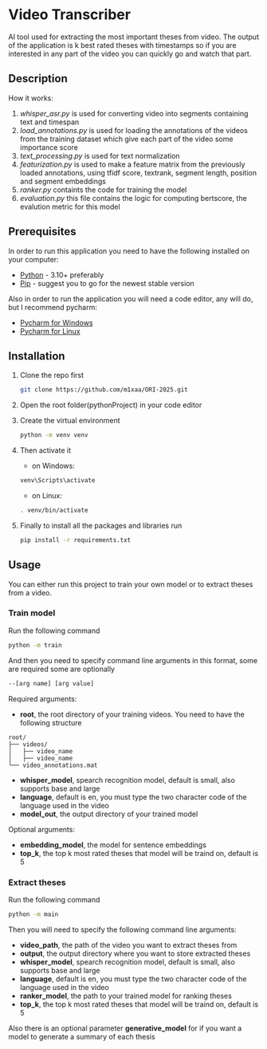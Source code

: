 # Video Transcriber

AI tool used for extracting the most important theses from video. The output of the application is k best rated theses with timestamps so if you are interested in any part of the video you can quickly go and watch that part.

## Description

How it works:
1. *whisper_asr.py* is used for converting video into segments containing text and timespan
2. *load_annotations.py* is used for loading the annotations of the videos from the training dataset which give each part of the video some importance score
3. *text_processing.py* is used for text normalization
4. *featurization.py* is used to make a feature matrix from the previously loaded annotations, using tfidf score, textrank, segment length, position and segment embeddings
5. *ranker.py* containts the code for training the model
6. *evaluation.py* this file contains the logic for computing bertscore, the evalution metric for this model

## Prerequisites

In order to run this application you need to have the following installed on your computer:
- [Python](https://www.python.org/downloads/) - 3.10+ preferably
- [Pip](https://pypi.org/project/pip/) - suggest you to go for the newest stable version

Also in order to run the application you will need a code editor, any will do, but I recommend pycharm:
- [Pycharm for Windows](https://www.jetbrains.com/pycharm/download/?section=windows)
- [Pycharm for Linux](https://www.jetbrains.com/pycharm/download/?section=linux)

## Installation

1. Clone the repo first
    ```bash
    git clone https://github.com/m1xaa/ORI-2025.git
    ```


2. Open the root folder(pythonProject) in your code editor

   
3. Create the virtual environment
    ```bash
    python -m venv venv
    ```


4. Then activate it
    - on Windows:
    ```bash
    venv\Scripts\activate
    ```
    - on Linux:
    ```bash
    . venv/bin/activate
    ```


5. Finally to install all the packages and libraries run
   ```bash
   pip install -r requirements.txt
   ```

## Usage

You can either run this project to train your own model or to extract theses from a video.  


### Train model

Run the following command 

```bash
python -m train
```
And then you need to specify command line arguments in this format, some are required some are optionally
```bash
--[arg name] [arg value]
```
Required arguments:
- **root**, the root directory of your training videos. You need to have the following structure
```text
root/
├── videos/
│   ├── video_name
│   ├── video_name
└── video_annotations.mat
```
- **whisper_model**, spearch recognition model, default is small, also supports base and large
- **language**, default is en, you must type the two character code of the language used in the video
- **model_out**, the output directory of your trained model

Optional arguments:
- **embedding_model**, the model for sentence embeddings
- **top_k**, the top k most rated theses that model will be traind on, default is 5

### Extract theses

Run the following command
```bash
python -m main
```

Then you will need to specify the following command line arguments:
- **video_path**, the path of the video you want to extract theses from
- **output**, the output directory where you want to store extracted theses
- **whisper_model**, spearch recognition model, default is small, also supports base and large
- **language**, default is en, you must type the two character code of the language used in the video
- **ranker_model**, the path to your trained model for ranking theses
- **top_k**, the top k most rated theses that model will be traind on, default is 5

Also there is an optional parameter **generative_model** for if you want a model to generate a summary of each thesis








